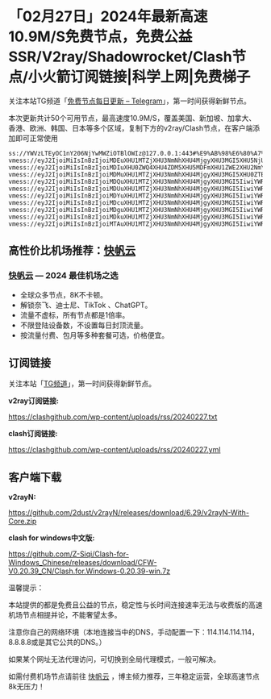 # 「02月27日」2024年最新高速10.9M/S免费节点，免费公益SSR/V2ray/Shadowrocket/Clash节点/小火箭订阅链接|科学上网|免费梯子
关注本站TG频道「[免费节点每日更新 – Telegram](https://t.me/s/v2raydailyupdate)」，第一时间获得新鲜节点。

本次更新共计50个可用节点，最高速度10.9M/S，覆盖美国、新加坡、加拿大、香港、欧洲、韩国、日本等多个区域，复制下方的v2ray/Clash节点，在客户端添加即可正常使用

```
ss://YWVzLTEyOC1nY206NjYwMWZiOTBlOWIz@127.0.0.1:443#%E9%AB%98%E6%80%A7%E4%BB%B7%E6%AF%94%E6%9C%BA%E5%9C%BA%3Ahttps%3A%2F%2Fkfcloud.xyz
vmess://eyJ2IjoiMiIsInBzIjoiMDEuXHU1MTZjXHU3NmNhXHU4MjgyXHU3MGI5XHU5NjUwXHU5MDFmIiwiYWRkIjoiMS5jaGxteGZjankudG9wIiwicG9ydCI6IjQ0MyIsImlkIjoiM2I4OWY4ODItMGMzZi00MTQ0LTgxMWQtOTFmY2U3YWIzYzA1IiwiYWlkIjoiMCIsIm5ldCI6IndzIiwidHlwZSI6Im5vbmUiLCJob3N0IjoiaDExNC1mci5reG5uLmV1Lm9yZyIsInBhdGgiOiJcL0QyNnh2ZHFVZENwdnZQVHo0UiIsInRscyI6InRscyIsInNuaSI6ImgxMTQtZnIua3hubi5ldS5vcmcifQ==
vmess://eyJ2IjoiMiIsInBzIjoiMDIuXHU0ZWQ4XHU4ZDM5XHU5MDFmXHU1ZWE2XHU2NmY0XHU1ZmViIiwiYWRkIjoieXguMnRvd2RheXMubGluayIsInBvcnQiOiI0NDMiLCJpZCI6IjNiODlmODgyLTBjM2YtNDE0NC04MTFkLTkxZmNlN2FiM2MwNSIsImFpZCI6IjAiLCJuZXQiOiJ3cyIsInR5cGUiOiJub25lIiwiaG9zdCI6ImgxOTEtZnIua3hubi5ldS5vcmciLCJwYXRoIjoiXC9EMjZ4dmRxVWRDcHZ2UFR6NFIiLCJ0bHMiOiJ0bHMiLCJzbmkiOiJoMTkxLWZyLmt4bm4uZXUub3JnIn0=
vmess://eyJ2IjoiMiIsInBzIjoiMDMuXHU1MTZjXHU3NmNhXHU4MjgyXHU3MGI5XHU0ZTBkXHU3YTMzXHU1YjlhIiwiYWRkIjoiY2ZpcC5oZXJveS5ldS5vcmciLCJwb3J0IjoiNDQzIiwiaWQiOiIzYjg5Zjg4Mi0wYzNmLTQxNDQtODExZC05MWZjZTdhYjNjMDUiLCJhaWQiOiIwIiwibmV0Ijoid3MiLCJ0eXBlIjoibm9uZSIsImhvc3QiOiJoMTQwLWZyLmt4bm4uZXUub3JnIiwicGF0aCI6IlwvRDI2eHZkcVVkQ3B2dlBUejRSIiwidGxzIjoidGxzIiwic25pIjoiaDE0MC1mci5reG5uLmV1Lm9yZyJ9
vmess://eyJ2IjoiMiIsInBzIjoiMDQuXHU1MTZjXHU3NmNhXHU4MjgyXHU3MGI5IiwiYWRkIjoiY2ZpcGR4Lmhlcm95LmV1Lm9yZyIsInBvcnQiOiI0NDMiLCJpZCI6IjNiODlmODgyLTBjM2YtNDE0NC04MTFkLTkxZmNlN2FiM2MwNSIsImFpZCI6IjAiLCJuZXQiOiJ3cyIsInR5cGUiOiJub25lIiwiaG9zdCI6ImgxMzEtZnIua3hubi5ldS5vcmciLCJwYXRoIjoiXC9EMjZ4dmRxVWRDcHZ2UFR6NFIiLCJ0bHMiOiJ0bHMiLCJzbmkiOiJoMTMxLWZyLmt4bm4uZXUub3JnIn0=
vmess://eyJ2IjoiMiIsInBzIjoiMDUuXHU1MTZjXHU3NmNhXHU4MjgyXHU3MGI5IiwiYWRkIjoiY2xhc3Njb21pY3MuY29tIiwicG9ydCI6IjQ0MyIsImlkIjoiM2I4OWY4ODItMGMzZi00MTQ0LTgxMWQtOTFmY2U3YWIzYzA1IiwiYWlkIjoiMCIsIm5ldCI6IndzIiwidHlwZSI6Im5vbmUiLCJob3N0IjoiaDE1OC1mci5reG5uLmV1Lm9yZyIsInBhdGgiOiJcL0QyNnh2ZHFVZENwdnZQVHo0UiIsInRscyI6InRscyIsInNuaSI6ImgxNTgtZnIua3hubi5ldS5vcmcifQ==
vmess://eyJ2IjoiMiIsInBzIjoiMDYuXHU1MTZjXHU3NmNhXHU4MjgyXHU3MGI5IiwiYWRkIjoid3d3Lmlpb3MuY2x1YiIsInBvcnQiOiI0NDMiLCJpZCI6IjNiODlmODgyLTBjM2YtNDE0NC04MTFkLTkxZmNlN2FiM2MwNSIsImFpZCI6IjAiLCJuZXQiOiJ3cyIsInR5cGUiOiJub25lIiwiaG9zdCI6ImgxNzktZnIyLmt4bm4uZXUub3JnIiwicGF0aCI6IlwvRDI2eHZkcVVkQ3B2dlBUejRSIiwidGxzIjoidGxzIiwic25pIjoiaDE3OS1mcjIua3hubi5ldS5vcmcifQ==
vmess://eyJ2IjoiMiIsInBzIjoiMDcuXHU1MTZjXHU3NmNhXHU4MjgyXHU3MGI5IiwiYWRkIjoiMjA4My5zdXBlcjUuZXUub3JnLnlkbnMuZXUiLCJwb3J0IjoiNDQzIiwiaWQiOiIzYjg5Zjg4Mi0wYzNmLTQxNDQtODExZC05MWZjZTdhYjNjMDUiLCJhaWQiOiIwIiwibmV0Ijoid3MiLCJ0eXBlIjoibm9uZSIsImhvc3QiOiJoMTA3LWZyMi5reG5uLmV1Lm9yZyIsInBhdGgiOiJcL0QyNnh2ZHFVZENwdnZQVHo0UiIsInRscyI6InRscyIsInNuaSI6ImgxMDctZnIyLmt4bm4uZXUub3JnIn0=
vmess://eyJ2IjoiMiIsInBzIjoiMDguXHU1MTZjXHU3NmNhXHU4MjgyXHU3MGI5IiwiYWRkIjoiYWdlbnRpbmcuZHJheWRucy5kZSIsInBvcnQiOiI0NDMiLCJpZCI6IjNiODlmODgyLTBjM2YtNDE0NC04MTFkLTkxZmNlN2FiM2MwNSIsImFpZCI6IjAiLCJuZXQiOiJ3cyIsInR5cGUiOiJub25lIiwiaG9zdCI6ImgxNjMtZnIyLmt4bm4uZXUub3JnIiwicGF0aCI6IlwvRDI2eHZkcVVkQ3B2dlBUejRSIiwidGxzIjoidGxzIiwic25pIjoiaDE2My1mcjIua3hubi5ldS5vcmcifQ==
vmess://eyJ2IjoiMiIsInBzIjoiMDkuXHU1MTZjXHU3NmNhXHU4MjgyXHU3MGI5IiwiYWRkIjoiYWVoYW8udG9wIiwicG9ydCI6IjQ0MyIsImlkIjoiM2I4OWY4ODItMGMzZi00MTQ0LTgxMWQtOTFmY2U3YWIzYzA1IiwiYWlkIjoiMCIsIm5ldCI6IndzIiwidHlwZSI6Im5vbmUiLCJob3N0IjoiaDEyNi1mcjIua3hubi5ldS5vcmciLCJwYXRoIjoiXC9EMjZ4dmRxVWRDcHZ2UFR6NFIiLCJ0bHMiOiJ0bHMiLCJzbmkiOiJoMTI2LWZyMi5reG5uLmV1Lm9yZyJ9
vmess://eyJ2IjoiMiIsInBzIjoiMTAuXHU1MTZjXHU3NmNhXHU4MjgyXHU3MGI5IiwiYWRkIjoiY2x1bi50b3AiLCJwb3J0IjoiNDQzIiwiaWQiOiIzYjg5Zjg4Mi0wYzNmLTQxNDQtODExZC05MWZjZTdhYjNjMDUiLCJhaWQiOiIwIiwibmV0Ijoid3MiLCJ0eXBlIjoibm9uZSIsImhvc3QiOiJoMTUwLWZyMi5reG5uLmV1Lm9yZyIsInBhdGgiOiJcL0QyNnh2ZHFVZENwdnZQVHo0UiIsInRscyI6InRscyIsInNuaSI6ImgxNTAtZnIyLmt4bm4uZXUub3JnIn0=

```

## 高性价比机场推荐：<a href="https://v2raya.eu.org/#/register?code=srOLpruw" target="_blank">快帆云</a>

### [快帆云](https://kfcloud.xyz/#/register?code=srOLpruw) — 2024 最佳机场之选

- 全球众多节点，8K不卡顿。
- 解锁奈飞、迪士尼、TikTok 、ChatGPT。
- 流量不虚标，所有节点都是1倍率。
- 不限登陆设备数，不设置每日封顶流量。
- 按流量付费、包月等多种套餐可选，价格便宜。

## 订阅链接

关注本站「[TG频道](https://t.me/s/v2raydailyupdate)」，第一时间获得新鲜节点。

**v2ray订阅链接:**

https://clashgithub.com/wp-content/uploads/rss/20240227.txt

**clash订阅链接:**

https://clashgithub.com/wp-content/uploads/rss/20240227.yml

## 客户端下载

**v2rayN:**

https://github.com/2dust/v2rayN/releases/download/6.29/v2rayN-With-Core.zip

**clash for windows中文版:**

https://github.com/Z-Siqi/Clash-for-Windows_Chinese/releases/download/CFW-V0.20.39_CN/Clash.for.Windows-0.20.39-win.7z

温馨提示：

本站提供的都是免费且公益的节点，稳定性与长时间连接速率无法与收费版的高速机场节点相提并论，不能奢望太多。

注意你自己的网络环境（本地连接当中的DNS，手动配置一下：114.114.114.114，8.8.8.8或是其它公共的DNS。）

如果某个网址无法代理访问，可切换到全局代理模式，一般可解决。

如需付费机场节点请前往 [快帆云](https://kfcloud.xyz/#/register?code=srOLpruw) ，博主倾力推荐，三年稳定运营，全球高速节点8k无压力！